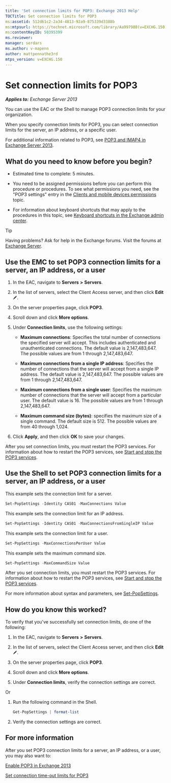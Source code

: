 ```yaml
---
title: 'Set connection limits for POP3: Exchange 2013 Help'
TOCTitle: Set connection limits for POP3
ms:assetid: 512d61c2-2a34-4813-92a9-875339d3388b
ms:mtpsurl: https://technet.microsoft.com/library/Aa997988(v=EXCHG.150)
ms:contentKeyID: 50395399
ms.reviewer: 
manager: serdars
ms.author: v-mapenn
author: mattpennathe3rd
mtps_version: v=EXCHG.150
---
```


# Set connection limits for POP3

_**Applies to:** Exchange Server 2013_

You can use the EAC or the Shell to manage POP3 connection limits for your organization.

When you specify connection limits for POP3, you can select connection limits for the server, an IP address, or a specific user.

For additional information related to POP3, see [POP3 and IMAP4 in Exchange Server 2013](pop3-and-imap4-in-exchange-server-2013-exchange-2013-help.md).

## What do you need to know before you begin?

- Estimated time to complete: 5 minutes.

- You need to be assigned permissions before you can perform this procedure or procedures. To see what permissions you need, see the "POP3 settings" entry in the [Clients and mobile devices permissions](clients-and-mobile-devices-permissions-exchange-2013-help.md) topic.

- For information about keyboard shortcuts that may apply to the procedures in this topic, see [Keyboard shortcuts in the Exchange admin center](keyboard-shortcuts-in-the-exchange-admin-center-2013-help.md).

> [!TIP]
> Having problems? Ask for help in the Exchange forums. Visit the forums at [Exchange Server](https://go.microsoft.com/fwlink/p/?linkid=60612).

## Use the EMC to set POP3 connection limits for a server, an IP address, or a user

1. In the EAC, navigate to **Servers** **\>** **Servers**.

2. In the list of servers, select the Client Access server, and then click **Edit** ![Edit icon](images/JJ218640.6f53ccb2-1f13-4c02-bea0-30690e6ea71d(EXCHG.150).gif "Edit icon").

3. On the server properties page, click **POP3**.

4. Scroll down and click **More options**.

5. Under **Connection limits**, use the following settings:

   - **Maximum connections**: Specifies the total number of connections the specified server will accept. This includes authenticated and unauthenticated connections. The default value is 2,147,483,647. The possible values are from 1 through 2,147,483,647.

   - **Maximum connections from a single IP address**: Specifies the number of connections that the server will accept from a single IP address. The default value is 2,147,483,647. The possible values are from 1 through 2,147,483,647.

   - **Maximum connections from a single user**: Specifies the maximum number of connections that the server will accept from a particular user. The default value is 16. The possible values are from 1 through 2,147,483,647.

   - **Maximum command size (bytes)**: specifies the maximum size of a single command. The default size is 512. The possible values are from 40 through 1,024.

6. Click **Apply**, and then click **OK** to save your changes.

After you set connection limits, you must restart the POP3 services. For information about how to restart the POP3 services, see [Start and stop the POP3 services](start-and-stop-the-pop3-services-exchange-2013-help.md).

## Use the Shell to set POP3 connection limits for a server, an IP address, or a user

This example sets the connection limit for a server.

```powershell
Set-PopSettings -Identity CAS01 -MaxConnections Value
```

This example sets the connection limit for an IP address.

```powershell
Set-PopSettings -Identity CAS01 -MaxConnectionsFromSingleIP Value
```

This example sets the connection limit for a user.

```powershell
Set-PopSettings -MaxConnectionsPerUser Value
```

This example sets the maximum command size.

```powershell
Set-PopSettings -MaxCommandSize Value
```

After you set connection limits, you must restart the POP3 services. For information about how to restart the POP3 services, see [Start and stop the POP3 services](start-and-stop-the-pop3-services-exchange-2013-help.md).

For more information about syntax and parameters, see [Set-PopSettings](https://technet.microsoft.com/library/aa997154\(v=exchg.150\)).

## How do you know this worked?

To verify that you've successfully set connection limits, do one of the following:

1. In the EAC, navigate to **Servers** **\>** **Servers**.

2. In the list of servers, select the Client Access server, and then click **Edit** ![Edit icon](images/JJ218640.6f53ccb2-1f13-4c02-bea0-30690e6ea71d(EXCHG.150).gif "Edit icon").

3. On the server properties page, click **POP3**.

4. Scroll down and click **More options**.

5. Under **Connection limits**, verify the connection settings are correct.

Or

1. Run the following command in the Shell.

    ```powershell
    Get-PopSettings | format-list
    ```

2. Verify the connection settings are correct.

## For more information

After you set POP3 connection limits for a server, an IP address, or a user, you may also want to:

[Enable POP3 in Exchange 2013](enable-pop3-in-exchange-2013-exchange-2013-help.md)

[Set connection time-out limits for POP3](set-connection-time-out-limits-for-pop3-exchange-2013-help.md)
